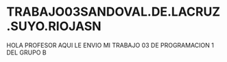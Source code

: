 # TRABAJO03SANDOVAL.DE.LACRUZ.SUYO.RIOJASN
HOLA PROFESOR AQUI LE ENVIO MI TRABAJO 03 DE PROGRAMACION 1 DEL GRUPO B
